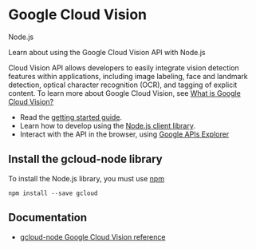 # Google Cloud Vision
Node.js

Learn about using the Google Cloud Vision API with Node.js

Cloud Vision API allows developers to easily integrate vision detection features within applications, including image labeling, face and landmark detection, optical character recognition (OCR), and tagging of explicit content. To learn more about Google Cloud Vision, see [What is Google Cloud Vision?](https://cloud.google.com/vision/docs/)

* Read the [getting started guide](https://cloud.google.com/vision/docs/getting-started).
* Learn how to develop using the [Node.js client library](https://github.com/GoogleCloudPlatform/gcloud-node).
* Interact with the API in the browser, using [Google APIs Explorer](https://developers.google.com/apis-explorer/#p/vision/v1/)

## Install the gcloud-node library
To install the Node.js library, you must use [npm](https://www.npmjs.com/)

```
npm install --save gcloud
```

## Documentation
* [gcloud-node Google Cloud Vision reference](https://googlecloudplatform.github.io/gcloud-node/#/docs/)